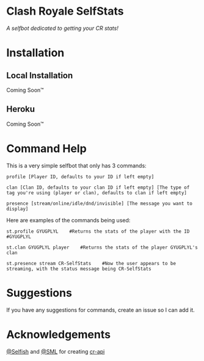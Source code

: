 # Clash Royale SelfStats
_A selfbot dedicated to getting your CR stats!_

# Installation
## Local Installation
Coming Soon™
## Heroku
Coming Soon™
# Command Help
This is a very simple selfbot that only has 3 commands:
```
profile [Player ID, defaults to your ID if left empty]
```
```
clan [Clan ID, defaults to your clan ID if left empty] [The type of tag you're using (player or clan), defaults to clan if left empty]
```
```
presence [stream/online/idle/dnd/invisible] [The message you want to display]
```

Here are examples of the commands being used:
```
st.profile GYUGPLYL    #Returns the stats of the player with the ID #GYUGPLYL
```
```
st.clan GYUGPLYL player    #Returns the stats of the player GYUGPLYL's clan
```
```
st.presence stream CR-SelfStats    #Now the user appears to be streaming, with the status message being CR-SelfStats
```

# Suggestions
If you have any suggestions for commands, create an issue so I can add it.
# Acknowledgements
[@Selfish](https://github.com/selfish) and [@SML](https://github.com/smlbiobot) for creating [cr-api](https://cr-api.com)
